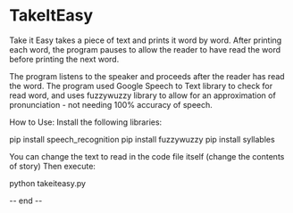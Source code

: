 # TakeItEasy
Take it Easy takes a piece of text and prints it word by word. After printing each word, the program pauses to allow the reader to have read the word before printing the next word.

The program listens to the speaker and proceeds after the reader has read the word. The program used Google Speech to Text library to check for read word, and uses fuzzywuzzy library to allow for an approximation of pronunciation - not needing 100% accuracy of speech.


How to Use:
Install the following libraries:

pip install speech_recognition
pip install fuzzywuzzy
pip install syllables

You can change the text to read in the code file itself (change the contents of story)
Then execute:

python takeiteasy.py

-- end --
